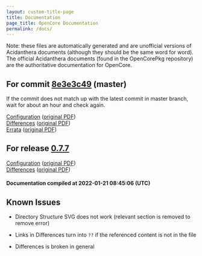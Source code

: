 ```yaml
---
layout: custom-title-page
title: Documentation
page_title: OpenCore Documentation
permalink: /docs/
---
```

Note: these files are automatically generated and are unofficial versions of Acidanthera documents (although they should be the same word for word). The official Acidanthera documents (found in the OpenCorePkg repository) are the authoritative documentation for OpenCore.

## For commit [8e3e3c49](https://github.com/acidanthera/OpenCorePkg/tree/8e3e3c49da886cbde6e6f24e2d439a6644b60b5c) (master)

If the commit does not match up with the latest commit in master branch, wait for about an hour and check again.

[Configuration](latest/Configuration.html) ([original PDF](https://github.com/acidanthera/OpenCorePkg/blob/8e3e3c49da886cbde6e6f24e2d439a6644b60b5c/Docs/Configuration.pdf))
<br>
[Differences](latest/Differences.html) ([original PDF](https://github.com/acidanthera/OpenCorePkg/blob/8e3e3c49da886cbde6e6f24e2d439a6644b60b5c/Docs/Differences/Differences.pdf))
<br>
[Errata](latest/Errata.html) ([original PDF](https://github.com/acidanthera/OpenCorePkg/blob/8e3e3c49da886cbde6e6f24e2d439a6644b60b5c/Docs/Errata/Errata.pdf))

## For release [0.7.7](https://github.com/acidanthera/OpenCorePkg/tree/0.7.7)

[Configuration](release/Configuration.html) ([original PDF](https://github.com/acidanthera/OpenCorePkg/blob/0.7.7/Docs/Configuration.pdf))
<br>
[Differences](release/Differences.html) ([original PDF](https://github.com/acidanthera/OpenCorePkg/blob/0.7.7/Docs/Differences/Differences.pdf))

#### Documentation compiled at 2022-01-21 08:45:06 (UTC)

## Known Issues

* Directory Structure SVG does not work (relevant section is removed to remove error)

* Links in Differences turn into `??` if the referenced content is not in the file

* Differences is broken in general
